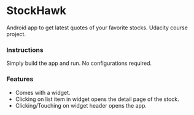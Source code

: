 # StockHawk

Android app to get latest quotes of your favorite stocks. Udacity course project.


### Instructions

Simply build the app and run. No configurations required.


### Features

* Comes with a widget.
* Clicking on list item in widget opens the detail page of the stock.
* Clicking/Touching on widget header opens the app.
